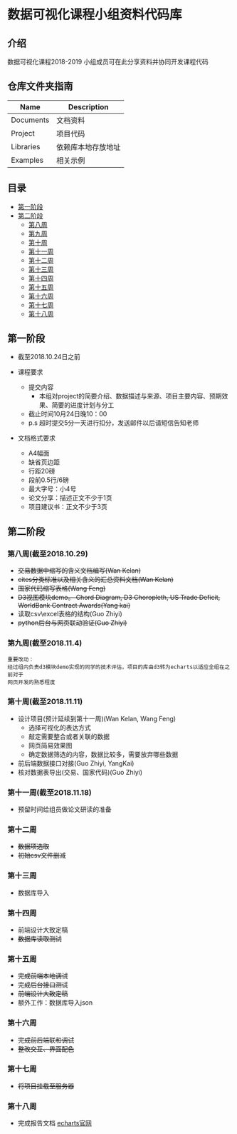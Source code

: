 # 数据可视化课程小组资料代码库

## 介绍
数据可视化课程2018-2019
小组成员可在此分享资料并协同开发课程代码

## 仓库文件夹指南

Name | Description
-----|------------
Documents | 文档资料
Project | 项目代码
Libraries | 依赖库本地存放地址
Examples | 相关示例


## 目录
- [第一阶段](#第一阶段)
- [第二阶段](#第二阶段)
    - [第八周](#第八周(截至2018.10.29))
    - [第九周](#第九周(截至2018.11.4))
    - [第十周](#第九周(截至2018.11.4))
    - [第十一周](#第十一周)
    - [第十二周](#第十二周)
    - [第十三周](#第十三周)
    - [第十四周](#第十四周)
    - [第十五周](#第十五周)
    - [第十六周](#第十六周)
    - [第十七周](#第十七周)
    - [第十八周](#第十八周)

## 第一阶段
+ 截至2018.10.24日之前
+ 课程要求
    +  提交内容
        + 本组对project的简要介绍、数据描述与来源、项目主要内容、预期效果、简要的进度计划与分工
    + 截止时间10月24日晚10：00
    + p.s 超时提交5分一天进行扣分，发送邮件以后请短信告知老师

+ 文档格式要求
    + A4幅面
    + 缺省页边距
    + 行距20磅
    + 段前0.5行/6磅
    + 最大字号：小4号
    + 论文分享：描述正文不少于1页
    + 项目建议书：正文不少于3页  

## 第二阶段
### 第八周(截至2018.10.29)
+ ~~交易数据中缩写的含义文档编写(Wan Kelan)~~
+ ~~cites分类标准以及相关含义的汇总资料文档(Wan Kelan)~~
+ ~~国家代码缩写表格(Wang Feng)~~
+ ~~D3视图模块demo。 Chord Diagram, D3 Choropleth, US Trade Deficit, WorldBank Contract Awards(Yang kai)~~
+ 读取csv\excel表格的结构(Guo Zhiyi)
+ ~~python后台与网页联动验证(Guo Zhiyi)~~

### 第九周(截至2018.11.4)
```
重要改动：
经过组内负责d3模块demo实现的同学的技术评估，项目的库由d3转为echarts以适应全组在之前对于
网页开发的熟悉程度
```

### 第十周(截至2018.11.11)
+ 设计项目(预计延续到第十一周)(Wan Kelan, Wang Feng)
    + 选择可视化的表达方式
    + 敲定需要整合或者关联的数据
    + 网页简易效果图
    + 确定数据筛选的内容，数据比较多，需要放弃哪些数据
+ 前后端数据接口对接(Guo Zhiyi, YangKai)
+ 核对数据表导出(交易、国家代码)(Guo Zhiyi)

### 第十一周(截至2018.11.18)
+ 预留时间给组员做论文研读的准备


### 第十二周
+ ~~数据项选取~~
+ ~~初始csv文件删减~~

### 第十三周
+ 数据库导入

### 第十四周
+ 前端设计大致定稿
+ ~~数据库读取测试~~

### 第十五周
+ ~~完成前端本地调试~~
+ ~~完成后台接口测试~~
+ ~~前端设计大致定稿~~
+ 额外工作：数据库导入json

### 第十六周
+ ~~完成前后端联和调试~~
+ ~~整改交互、界面配色~~

### 第十七周
+ ~~将项目挂载至服务器~~

### 第十八周
+ 完成报告文档
[echarts官网](http://echarts.baidu.com/index.html)
